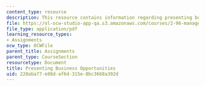 ```yaml
---
content_type: resource
description: This resource contains information regarding presenting business opportunities.
file: https://ol-ocw-studio-app-qa.s3.amazonaws.com/courses/2-96-management-in-engineering-fall-2012/220aba77e88daf6d315e8bc3668a392d_MIT2_96F12_assn02.pdf
file_type: application/pdf
learning_resource_types:
- Assignments
ocw_type: OCWFile
parent_title: Assignments
parent_type: CourseSection
resourcetype: Document
title: Presenting Business Opportunities
uid: 220aba77-e88d-af6d-315e-8bc3668a392d
---
```

